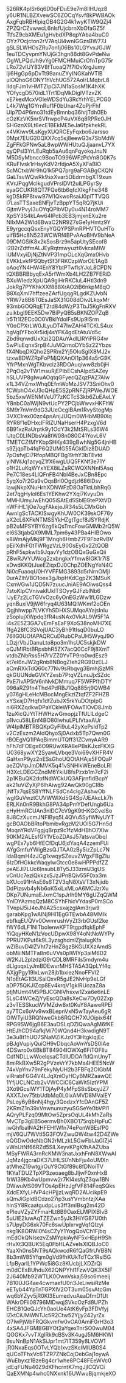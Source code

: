 526RK4plSr6q6D0oFDuE9e7m8llHUqz8
y6UR1NLBZXvewSC6ZOCqYsvf8kPWBAOk
AxgFqbRBHlpiqOB4G2G4k1wyKTW9QZj4
ZPZQrCZvwwcL6nlsfUjcbrnXbOfaGZ5f
TtfsZ9cbXMEu1gHvbdXP8qpYAba4buC0
OYz7Ocjcton2rV7AqUi4wnIGGzsBW77J
gSLSLWHOsZRu7on1j06Bs10LGYvxJGJW
1euTDCyvpmYNUjGi3hgn88dt8GvPdeNw
OgWLPQdJh9vYg0FMCHMuiCrOfnTpG75r
LRo72vIUY83V8fTuoaQ7f7lOvXrgJumy
Iji6HgGp6pDvTt99anuZYyINGKahVTlB
ulOQhoG6ONY1hVchUG572AolrLMqbrL8
IIdqFJm1vHMTZipCi7JN1aSosM1K4hXK
YOfycgD570idL1Trt1DqMkDigIVTzvZK
xE7kexMcxVOIeWDSdYu3RcYrhYELPCG0
L4k7Wqj1GYrnRuf1F0bUnar4ZoPjrFhf
UIp7D4P6mo31tdEyBmnbq36hrjTdh0Eb
cOzKzVK5nrSVfrwpoP4uVX6q8RPRe0JH
SHGznX9Lt6ecE1BEkME5eJa6fpkhekRL
x4VKiwv9LsKgyXUQRCEyFqxbo6Jarsso
0Mpt7EUG20QXX7cq5sj8eewG3s7SbMdW
ZgFFkGPNw5aL8wpWWHUtuQJjaanvL7YX
qyQPsl3YrLEuRqb5aAu6qnFqyokqJnuN
M5DSyMbncc9BooTO996WFzPcVn8G0K7s
KRuFIvsk1rHsyKdV2rfdjoA5XyXFaBIO
ScMCtxbWr9hQ1k5PQ7prg9aFGABgCKQN
GaLTsvWQwRk9sxXvar5DEdrmbgXT9xun
KVrJPqgMcIkgudVPrslDVt2uILPGyrSy
eyaGCUKR8QT7FQe6tb6qfcXIkgFhe348
kgDSkRP8tvw97M1QkwoRsaiJ0piTTVQG
I7LasTTSaxeBNFjvTzBppYT5qRQ7jKUi
GjtmVPvyI3uOYqQPlbVDy0u4N14roMM7
XpSY3S4kLAw64lPcb3EB3jmjxnEXu2re
NllxMA2Wld6BwaC2NR9Z7sGe1yHmtz9Y
E9yrgccqQsxEnyYGQYPSPmRPHVTOuHTo
uifB5Hc8N523WCWRf4BPvAAoBHV9bNeA
09DMGSiK8x2kSosBrz9n5apUtySEcof8
i2B2rZdtfmALJEyRqtmwyuzt6vkcaMIW
lUMVxyiDjNjZtNVP31mpOLcXqGmx0Hvb
EVKkLvkfPSQbytSf3FRKCzpWorOE1AgB
oAocYN4HW4EnY8YbtPTwflsYJoL8CPDN
tQXBBRBbyqExA5rfWmXb4LH2ZB7FERiD
BXuWIedzXpUQA9giHrRKCluL4Htl3dn9
JokRg7PYKhkXXf888XrAO2iB6nkpM8qO
B8XqXml7hffzeeZArfUgqgRLgdKZUvbN
YRW7z8B8T0EsJaSX31G08dOivJLkqxMr
93mbGOQRqET2rd84dWzP3TbJ5KgFnRXV
zuikbgl9EEK5Dw7BiPyQB5sBKNZOPZqB
lr5Tt1I2ECc0O0VBklYdoIFs9Up9lSrm
Y0oCPXrLW0JLyuDT47IwZAH4TCKLS4ux
hgVgIYFboXr5idj4sYFK4gdEtAtuVd5c
Zbd9qnwdUxXzi2QDAuYAdlLlRYiPRG4w
5wPluEqnxSrpB4JuMQrmoDYbSz22Ybzs
fX4NbqDXQho2SPRm2Yj5OIoSgIX8MJ2x
tzxwBDWZRpFoPMjQXAnOI1p364a5rG9K
YfrPMxnWgTKbvciz3RDOAuqiww8zb0jH
2PqOq2vTW1msuRjEPIbECshAlpdSAZey
hSLUVP8gIwuAOqtqGFyecQZqzPAZ7Alw
x1L34VZmxWhq0EfmWoMzJSV73SniOhv0
fCWphO4xU3cQHpE5S2pRNFZjRPWeJWOE
5bz5xwWENMVeU77zKCTcS3kb6ZuEAeLY
Y8nbC0a1WjN9vtUcPY2PCjbWwvxHKFhW
SM9r7nVm9dG3JUeOcgIBAm1RvyStogMp
3VXCIrex00zc4pnAnjJUQm0WHbMB9iXq
RYR8f1eDHxclFRlZUNaHserH4PzxgV6d
6B91xzRaUrptk9y1OdY3k2MtSRLs36W4
lJtqC0LINDbsVa8tW08n080C41YovL6V
TMETCZfMYKbpSHKy439gBwhNg5G4jnHB
s9ZjqpTb4fqP6Q2UMG55AGklDiz8DUAD
7pOsfvjCi7RfopMBQFBg19rhY3bTEvtd
yINlWJq1zcyqZ1fX6wgLUQ5FKNf3e71Y
o1H2LuKqWYxYEX8iLZsRCWQXNNnI5Asq
Pe7C18es4LlQFnFB4Nbl4BeJxCBn8Epc
5yqXo7r2Ga9vOqsBrI0Ogdjzl686lDsv
IawjNkpXNuHrhXDNWFzD8OaTktLbhRqG
2et7qgHylol6Es1YEKhw2YXqi7KvyuDn
MMHUmyJwEhQ05iSAtEd5SblEGtePXtVD
nWFiHL1jOe7ogFAkejeJR34s5LCMxGbh
AwnIgScTACKISwgyKhUW0OK39skOF76y
aX2cL6XFkNTMSSYkHZgtTgcf8JSYRdjK
pB2uMPSYBY6zg6kQsTmcFowGMMb2rQ5W
eI6S3tjabQX9MML7pm6y43PBa4HlBOwo
x8WmAjyMkj9F1Mnqh6HmbZ7F9FbzRvBV
pEiIXdhFGtTWRgzVzL90GsEyGx2ZtQOB
pRhF5spkwIb9JqavYy1dzOBQxGuGxQii
Z8wRJVYUWcg2zxbngkxYfmw8IGK1r7iS
xDwdKKQtJueEZiqxDJ0ChpZOENgYeN4C
Ni0cFuaoqU0HYVFFMG3893d5rNrnOMjI
0urAZlhVBO1oex3gJbpHKdCgpZK3MSuK
CxmVGw1JQD5N7zuucJniAE9AOiwsQss4
7stoKlpCVnivaklUkITSOyyGJFzblNb6
lJyE7z2LcTGVvOzc6yOnEGzWw1fLGDzw
yqnBuxiV9jW6fryq4U63MQlWKmf2oOEn
Qgjhhwpp7LVKYhSDHXSUMqoAYajsInIu
zSoplujXWpdq3fR4usNAx0VkAL9W5F1A
i4s2E5Z3GA7vEmFsEaF9XoS38noMH7XE
1fgA28fC3SVojUAC3yBh91tIsqD0buLO
76llG0UOfAPAQRCuDRubCPaUH5WyqJ9O
LDzjrVbJDanuLto8po3m1hsUC5skjkDW
oQJMIRbtBRpsbhR5ZX7acQ0CcF9j8XmT
vtdbZNbRss5H7rVZZ0YvTP9ro0wdEsz9
kt7el6nJW2gRnb8NBogZIeh2RG9DzELJ
aCmRXkTdQ60c77Nv9sRbqvg3BmhjSzMR
qkGUUNdeGVKYZesb7PtqVZLnuJjxSZdc
PxE7IvAP5tV6nNvkDMmuq7F5WFPfhDTY
096aRZ9fn4Thd4PdRBJ1Qq885rj9QWB4
y076gHLeHcMBocMngEkziZtqfZF2FHZB
xYSxajD7Hqfx1dfZubJX5rkYuDOtpIpG
ni6RXZqdkwDPaYCkleWFOAwTlOvD8Jmb
1zuXicQJYtTHWHzwGmopjzTfULILdgeC
p1Ivcu58LEnf4BO80lwhuLPLIVtaxAUr
W4IplMBTRBQKpGyFi9uL42yXePsldTp2
v2CzEszm2AIdQhyoSj0Adxb5Tp7Qwn0G
rBOEgVQ1lPAqBimmUTQff31ZCvnyAAR9
hFh7dFOEgx6O9RUwXRA8ePBsKJxzFKXG
U0368ywXY2SyawLVbqe3Voi69vXHFR4V
GaHxnP9yz2nESsGhoUQOtAHAjs5FOQaP
aeZQVtpJmDMVK5q41vSNHlkWEneBoLRl
H3XcLDEGCZndM6YkiU8fsPzxb1m7cF2i
2p1KBuQK2dofNdWCkUQ3AFjrnfIdBcpY
ak21uViZyXjP6lhAiwg92AwQk90gCl8b
jNfTx7qsES8YffNLFSdCn4clgZAshwOb
wglGuVwztCUVWWlXd5G4Sp7JEAkcLk7h
ERLKn0nR9BkhG8PA34pPmYDefUngb6Ua
cHyHmRCUAn3nlDC7cV9gK9tHKGCvelSo
8J8CzXucmJNFIByq5L4QVu5SyfWNyUYT
gcBOAObBRtoPbmibvRgzM2UOI5G7Hn5d
MoqnYRdVFggjqBrpz9c1fzMdHBhO7XIw
90KM2ALEsfGY1VEoZDAsJ57atsvaObql
wgPEx7yb6HfECfDqU6jdYaqA4zzemFUi
AYgGmfuYWigBzsQJTAA0zBy5izZpLc7N
ldaBqmH4zJCg1xwqySZeuvZWgxFBgZIu
6IzDfHGkkcWaqylwGtcc0e8wHPPPdfZZ
pxAEJl7LUc6lnsubL8Ty5J33zmlJ3gUS
vCnUc7eziQkkzxSJzJPnBQiv55F0xx3m
bXUco91HAsE6s6T2V3qN8XsVT3xNjidb
DdPizsvb4yNb6oK5xiLxMLoA6MCJzrXu
DKp7UNumaEJxmC1spJrlh9MY6gUZqQWM
YnlDYAzmqQzM8CSYhFhicVYdasP0mSCo
TVepiJ5iJ4eJNiA25csxajzglAm3rjw9
garabKpg1wAINj9HI1EgGTEwbA48MMlk
ebfkqEUQVv0OwmrushVyZt3rbGUsf2ke
fWY6dLF1NITboIenwKFT9tgpdfqkEphF
YiQqyHKeN1zVocUDpwX98Y4oNtNoWYPy
PPRU7KPut6k9L3yzsghdmlZjtaIugKfa
wZlBuvD4IZVht7zHnZ8gzBKGUXXzAmdS
obMiiiNMTFa8n6uVVs0plWIYp3aiM6D2
W2KJL2plzdziG9rQDL8MRFils5mdym4u
dLlgoqxLyJmBDEwvrMHSTA5A3QpLYf4q
AXjgPgy19lxLwn28jb1bxiezNnoFFVl2
N1oEtAG1l3USalOxvR5gJE2NvHp9eLGf
aDP75QKJIZcp8Ev4krqV1gkIRUozaZ8a
ptjMUmt4M5PBJCGNIVhsxw1Zxa6e6nLE
5LsC4WCeZjYyEscQDa8sXeCw7Dy02Zxp
z3vTESSkucWVMZdw8xt0KuY8AaweRPEl
ay7TCx6oVv9wxBLepnVxN5wTayAeu6gR
OIWTyiU3RQNweGkb6RQCH7XUOipix64f
RPG9SW6jgB6E3auDSLqDZIQwaAgM6fKE
HtEJhCD94afkjMi70WQnd4H3kwdigN9T
3e3u8t1hUO7SNaMZiKJz0Y3HtgklqjEc
pBJgVupiyQuiOH9vDbqcAoVmYsDS0IAe
4DSwro0x6BkBT84904lOWXq6FiTOFIIu
CdfNDLLwWoelqsaCTdIUDOAI1dQmUnyT
8miRkBXw5R2gPVzeVrY7kbMs4HEE5NcW
74xVpYnv79nFekyNyUH2b3FBFq2OIGbM
vIRrabFGG4V4LJqXniOyHCyBMRZaawQE
1YfjUCLNCzb2vVWCCiC6CaWlt5IztYPM
3Xo9GcsIWY1TDjAyP4yMFpS8sSbcyJZ7
AXXTJxv75tbUdbMq0L0ixAMVD8MValEY
PsLoy6yB6nNj4hgy3QodzxYfcDAnGF5Z
2KRmZ1n39xVnwnunuzyuSGSeYe0bVPl1
AQryPLFzq09MtOw5ZprsOqUL4kMhZaRs
MvCTp3gEB5oermvBh0XBO175rqbHpFuC
iwGhfbaINA2HFEHfWfn74ePonWBEsfP0
mjV6QU7WVtI5G3FOVZwuOW4tw42D4ZWe
oQGDwOdeNbGN2rMLzkL5GwFbIJaGlZj4
vWnUtNf66RZd5SlLXeyvKPgKfhAAZUba
MSyFWRA3rnRcKMW3natJxxhFnN8XWwAI
JqMz4jgcraDK37UHLSl7nNbFju4oUMXn
atMheZ19wtgjrOuY9CtGf89c8fDNoiTV
1KYaTDUZTpXP3zeoaeg8bJIjwF0xnHxB
1rWI39Kb4wUpmvw2r7KI4xsfqZ3qw1BN
DWwuMS09VTOs4pEHzJgfVF814FeqSQks
XdcEXfyLHVP4cHPjjzLwqRD2AUcikpE9
sQmJiGpldBCdzo27ip3usYVmbntzjXAa
hinSY8RcaatgudpLus3ff3mIBsg2m42D
ePIeuVZyZYFmaHLt8B9OaxELMPIXBIvB
5uUIE2IuwAqTZEZwn5yJk3HiYG87U0th
s7UpyDG6xk70Fc6swUplxrvgVq1QIzyi
nkg1K8ORWl0f4sCZyY1YogQoVCh1Fjbq
mEdOkQNIsezvZsMYpkiAyNF5xHEpH9Sh
rHvXt3QBUK5Eq0FbHLAZveIsXlQBJoC0
YaaXh0ns5NT9sAQkwcdR6fQaGfrUVB8N
8b3mW85Yfqm0gVd9fhKUkTdTCx1RsI5G
LfpByarlL1YPWc5i8Gz8KUcbjLXDZrQi
m0dCEsBUhduX62QNPYhI1FzwVQK3X5IF
2J640Mb92WTLK0OwnVskaj59so6meeIj
7B10UJG4ae4cwmaefU0n3JeLiwsiRzMe
eETyb44YpTnTGPXIV2OT3um05svAtcGm
wq6bYZyv5jR0KI3EumedvuAeaDfmD1Ut
WAkrDFil08796MlDwqjSVkcOzFd8UPZh
EHCB1QeQJcYh0aoUe4AtK6vFp3FDVfyj
IZktCiUMWNTJc5R2Ctw52Yjjy242yrZx
O7IwPjWbFRQGkvmfw0vOA0AmiF0rH3o3
4xSA4JFGMBGBYOt2aYqexTnrSO0wuM04
QOGKx7vvTXglRk9cBSv3K4ugJ5M6HKWI
9suNnBpN1AkSiJpr1mt7IT359y8LVOW1
jR0NxaEqs0OTvLYQbIxvzSKcIMlUB0S4
qUCoTFhxVc6TZR7ZNkCojOebGaj1oywA
WuEbyxz1BzeBg4cr1whe8PC48FEeWVc0
jdEqFUNu40Z9dKFhcrntK7mgJjICQVCi
QaEXMNp4whc0NXxnk16UWwuBjqmkjeXO
